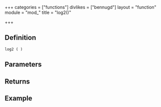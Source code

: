 +++
categories = ["functions"]
divlikes = ["bennugd"]
layout = "function"
module = "mod_"
title = "log2()"

+++

## Definition

    log2 ( )

## Parameters

## Returns

## Example
